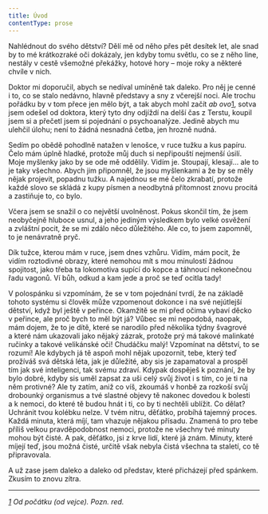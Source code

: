 ```yaml
---
title: Úvod
contentType: prose
---
```


<section>

Nahlédnout do svého dětství? Dělí mě od něho přes pět desítek let, ale snad by to mé krátkozraké oči dokázaly, jen kdyby tomu světlu, co se z něho line, nestály v cestě všemožné překážky, hotové hory – moje roky a některé chvíle v nich.

Doktor mi doporučil, abych se nedíval umíněně tak daleko. Pro něj je cenné i to, co se stalo nedávno, hlavně představy a sny z včerejší noci. Ale trochu pořádku by v tom přece jen mělo být, a tak abych mohl začít _ab ovo_[1](./resources/undefined), sotva jsem odešel od doktora, který tyto dny odjíždí na delší čas z Terstu, koupil jsem si a přečetl jsem si pojednání o psychoanalýze. Jedině abych mu ulehčil úlohu; není to žádná nesnadná četba, jen hrozně nudná.

Sedím po obědě pohodlně natažen v lenošce, v ruce tužku a kus papíru. Čelo mám úplně hladké, protože můj duch si nepřipouští nejmenší úsilí. Moje myšlenky jako by se ode mě oddělily. Vidím je. Stoupají, klesají… ale to je taky všechno. Abych jim připomněl, že jsou myšlenkami a že by se měly nějak projevit, popadnu tužku. A najednou se mé čelo zkrabatí, protože každé slovo se skládá z kupy písmen a neodbytná přítomnost znovu procitá a zastiňuje to, co bylo.

Včera jsem se snažil o co největší uvolněnost. Pokus skončil tím, že jsem neobyčejně hluboce usnul, a jeho jediným výsledkem bylo velké osvěžení a zvláštní pocit, že se mi zdálo něco důležitého. Ale co, to jsem zapomněl, to je nenávratně pryč.

Dík tužce, kterou mám v ruce, jsem dnes vzhůru. Vidím, mám pocit, že vidím roztodivné obrazy, které nemohou mít s mou minulostí žádnou spojitost, jako třeba ta lokomotiva supící do kopce a táhnoucí nekonečnou řadu vagonů. Ví bůh, odkud a kam jede a proč se teď ocitla tady!

V polospánku si vzpomínám, že se v tom pojednání tvrdí, že na základě tohoto systému si člověk může vzpomenout dokonce i na své nejútlejší dětství, když byl ještě v peřince. Okamžitě se mi před očima vybaví děcko v peřince, ale proč bych to měl být já? Vůbec se mi nepodobá, naopak, mám dojem, že to je dítě, které se narodilo před několika týdny švagrové a které nám ukazovali jako nějaký zázrak, protože prý má takové malinkaté ručinky a takové velikánské oči! Chudáčku malý! Vzpomínat na dětství, to se rozumí! Ale kdybych já tě aspoň mohl nějak upozornit, tebe, který teď prožíváš svá dětská léta, jak je důležité, aby sis je zapamatoval a prospěl tím jak své inteligenci, tak svému zdraví. Kdypak dospěješ k poznání, že by bylo dobré, kdyby sis uměl zapsat za uši celý svůj život i s tím, co je ti na něm protivné? Ale ty zatím, aniž co víš, zkoumáš v honbě za rozkoší svůj drobounký organismus a tvé slastné objevy tě nakonec dovedou k bolesti a k nemoci, do které tě budou hnát i ti, co by ti nechtěli ublížit. Co dělat? Uchránit tvou kolébku nelze. V tvém nitru, děťátko, probíhá tajemný proces. Každá minuta, která míjí, tam vhazuje nějakou přísadu. Znamená to pro tebe příliš velkou pravděpodobnost nemoci, protože ne všechny tvé minuty mohou být čisté. A pak, děťátko, jsi z krve lidí, které já znám. Minuty, které míjejí teď, jsou možná čisté, určitě však nebyla čistá všechna ta staletí, co tě připravovala.

A už zase jsem daleko a daleko od představ, které přicházejí před spánkem. Zkusím to znovu zítra.

* * *

_[1](./resources/undefined) Od počátku (od vejce). _Pozn. red.__

</section>
